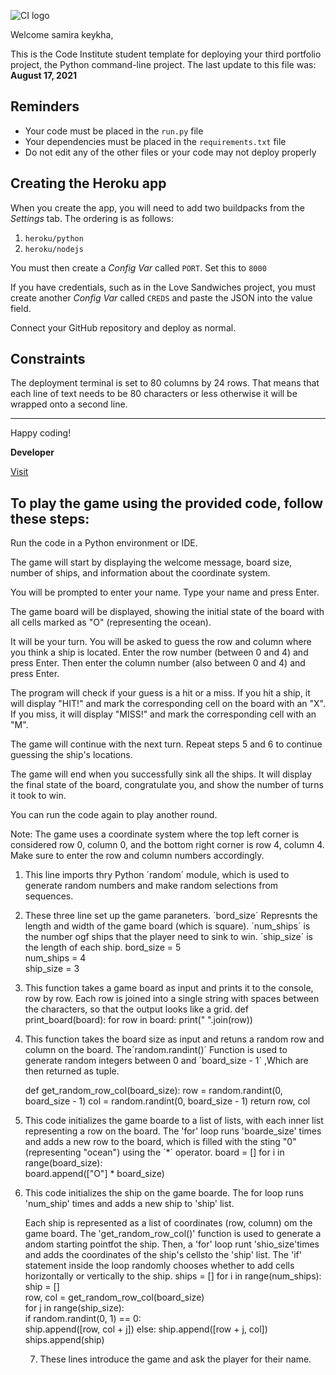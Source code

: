 ![CI logo](https://codeinstitute.s3.amazonaws.com/fullstack/ci_logo_small.png)

Welcome samira keykha,

This is the Code Institute student template for deploying your third portfolio project, the Python command-line project. The last update to this file was: **August 17, 2021**

## Reminders

* Your code must be placed in the `run.py` file
* Your dependencies must be placed in the `requirements.txt` file
* Do not edit any of the other files or your code may not deploy properly

## Creating the Heroku app

When you create the app, you will need to add two buildpacks from the _Settings_ tab. The ordering is as follows:

1. `heroku/python`
2. `heroku/nodejs`

You must then create a _Config Var_ called `PORT`. Set this to `8000`

If you have credentials, such as in the Love Sandwiches project, you must create another _Config Var_ called `CREDS` and paste the JSON into the value field.

Connect your GitHub repository and deploy as normal.

## Constraints

The deployment terminal is set to 80 columns by 24 rows. That means that each line of text needs to be 80 characters or less otherwise it will be wrapped onto a second line.

-----
Happy coding!

**Developer**

[Visit](https://ship-hub.herokuapp.com/)


## To play the game using the provided code, follow these steps: ##

Run the code in a Python environment or IDE.

The game will start by displaying the welcome message, board size, number of ships, and information about the coordinate system.

You will be prompted to enter your name. Type your name and press Enter.

The game board will be displayed, showing the initial state of the board with all cells marked as "O" (representing the ocean).

It will be your turn. You will be asked to guess the row and column where you think a ship is located. Enter the row number (between 0 and 4) and press Enter. Then enter the column number (also between 0 and 4) and press Enter.

The program will check if your guess is a hit or a miss. If you hit a ship, it will display "HIT!" and mark the corresponding cell on the board with an "X". If you miss, it will display "MISS!" and mark the corresponding cell with an "M".

The game will continue with the next turn. Repeat steps 5 and 6 to continue guessing the ship's locations.

The game will end when you successfully sink all the ships. It will display the final state of the board, congratulate you, and show the number of turns it took to win.

You can run the code again to play another round.

Note: The game uses a coordinate system where the top left corner is considered row 0, column 0, and the bottom right corner is row 4, column 4. Make sure to enter the row and column numbers accordingly.


1. This line imports thry Python ´random´ module, which is used to generate random numbers and make random 
selections from sequences.

2. These three line set up the game paraneters.
´bord_size´ Represnts the length and width of the game board (which is square).
´num_ships´ is the number ogf ships that the player need to sink to win.
´ship_size´ is the length of each ship.
bord_size = 5  
num_ships = 4  
ship_size = 3  

3. This function takes a game board as input and prints it to the console, row by row. Each row is joined into a single
string with spaces between the characters, so that the output looks like a grid.
def print_board(board):
for row in board:
print(" ".join(row))

4. This function takes the board size as input and retuns a random row and column on the board. The´random.randint()´ 
Function is used to generate random integers between 0 and ´board_size - 1´ ,Which are then returned as tuple.


    def get_random_row_col(board_size):
    row = random.randint(0, board_size - 1) 
    col = random.randint(0, board_size - 1) 
    return row, col

5. This code initializes the game boarde to a list of lists, with each inner list representing a row on the board.
The 'for' loop runs 'boarde_size' times and adds a new row to the board, which is filled with the sting "0" (representing "ocean") using the ´*´ operator.
    board = []
    for i in range(board_size):  
    board.append(["O"] * board_size) 


6. This code initializes  the ship on the game boarde. The for loop runs 'num_ship' times and adds a new ship to 'ship' list.

    Each ship is represented as a list of coordinates (row, column) om the game board. The 'get_random_row_col()' function is used to generate a andom starting pointfot the ship. Then, a 'for' loop runt 'shio_size'times and adds the coordinates of the ship's cellsto the 'ship' list.  The 'if' statement inside the loop randomly chooses whether to add cells horizontally or vertically to the ship.
   ships = []
   for i in range(num_ships):     
   ship = []                      
   row, col = get_random_row_col(board_size)   
   for j in range(ship_size):     
   if random.randint(0, 1) == 0:  
   ship.append([row, col + j])
   else:
   ship.append([row + j, col])
   ships.append(ship)

   7. These lines introduce the game and ask the player for their name.





[def]: https://ship-hub.herokuapp.com/